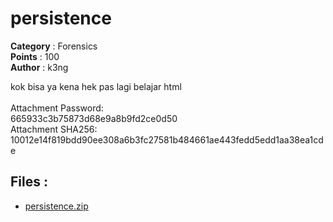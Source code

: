 # persistence

**Category**    : Forensics<br>
**Points**      : 100<br>
**Author**      : k3ng

kok bisa ya kena hek pas lagi belajar html<br><br>
Attachment Password:<br> 665933c3b75873d68e9a8b9fd2ce0d50<br>
Attachment SHA256:<br> 10012e14f819bdd90ee308a6b3fc27581b484661ae443fedd5edd1aa38ea1cde

## Files : 
 - [persistence.zip](https://drive.google.com/file/d/102Jijm0gpKaXUssfF1K-lJv5Gd99xags/view?usp=sharing)


